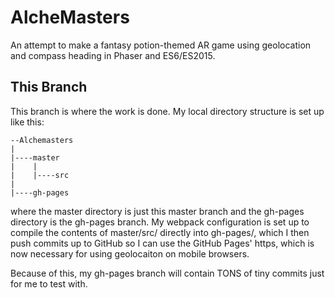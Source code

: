 # AlcheMasters

An attempt to make a fantasy potion-themed AR game using geolocation and compass heading in Phaser and ES6/ES2015.

## This Branch

This branch is where the work is done. My local directory structure is set up like this:

```
--Alchemasters
|
|----master
|    |
|    |----src
|
|----gh-pages
```

where the master directory is just this master branch and the gh-pages directory is the gh-pages branch.
My webpack configuration is set up to compile the contents of master/src/ directly into gh-pages/, which I then
push commits up to GitHub so I can use the GitHub Pages' https, which is now necessary for using geolocaiton on
mobile browsers.

Because of this, my gh-pages branch will contain TONS of tiny commits just for me to test with.
